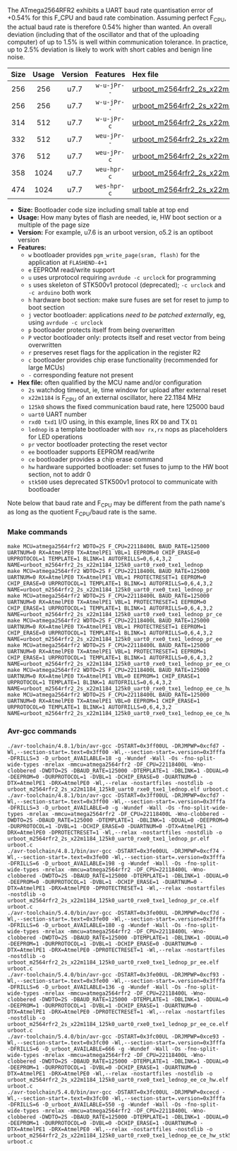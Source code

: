 The ATmega2564RFR2 exhibits a UART baud rate quantisation error of +0.54% for this F_CPU and baud rate combination. Assuming perfect F<sub>CPU</sub>, the actual baud rate is therefore 0.54% higher than wanted. An overall deviation (including that of the oscillator and that of the uploading computer) of up to 1.5% is well within communication tolerance. In practice, up to 2.5% deviation is likely to work with short cables and benign line noise.

|Size|Usage|Version|Features|Hex file|
|:-:|:-:|:-:|:-:|:--|
|256|256|u7.7|`w-u-jPr--`|[urboot_m2564rfr2_2s_x22m1184_125k0_uart0_rxe0_txe1_lednop.hex](https://raw.githubusercontent.com/stefanrueger/urboot.hex/main/u7.7/mcus/atmega2564rfr2/watchdog_2_s/external_oscillator_x/22m118400_hz/%2B125k0_baud/uart0_rxe0_txe1/lednop/urboot_m2564rfr2_2s_x22m1184_125k0_uart0_rxe0_txe1_lednop.hex)|
|256|256|u7.7|`w-u-jPr--`|[urboot_m2564rfr2_2s_x22m1184_125k0_uart0_rxe0_txe1_lednop_pr.hex](https://raw.githubusercontent.com/stefanrueger/urboot.hex/main/u7.7/mcus/atmega2564rfr2/watchdog_2_s/external_oscillator_x/22m118400_hz/%2B125k0_baud/uart0_rxe0_txe1/lednop/urboot_m2564rfr2_2s_x22m1184_125k0_uart0_rxe0_txe1_lednop_pr.hex)|
|314|512|u7.7|`w-u-jPr-c`|[urboot_m2564rfr2_2s_x22m1184_125k0_uart0_rxe0_txe1_lednop_pr_ce.hex](https://raw.githubusercontent.com/stefanrueger/urboot.hex/main/u7.7/mcus/atmega2564rfr2/watchdog_2_s/external_oscillator_x/22m118400_hz/%2B125k0_baud/uart0_rxe0_txe1/lednop/urboot_m2564rfr2_2s_x22m1184_125k0_uart0_rxe0_txe1_lednop_pr_ce.hex)|
|332|512|u7.7|`weu-jPr--`|[urboot_m2564rfr2_2s_x22m1184_125k0_uart0_rxe0_txe1_lednop_pr_ee.hex](https://raw.githubusercontent.com/stefanrueger/urboot.hex/main/u7.7/mcus/atmega2564rfr2/watchdog_2_s/external_oscillator_x/22m118400_hz/%2B125k0_baud/uart0_rxe0_txe1/lednop/urboot_m2564rfr2_2s_x22m1184_125k0_uart0_rxe0_txe1_lednop_pr_ee.hex)|
|376|512|u7.7|`weu-jPr-c`|[urboot_m2564rfr2_2s_x22m1184_125k0_uart0_rxe0_txe1_lednop_pr_ee_ce.hex](https://raw.githubusercontent.com/stefanrueger/urboot.hex/main/u7.7/mcus/atmega2564rfr2/watchdog_2_s/external_oscillator_x/22m118400_hz/%2B125k0_baud/uart0_rxe0_txe1/lednop/urboot_m2564rfr2_2s_x22m1184_125k0_uart0_rxe0_txe1_lednop_pr_ee_ce.hex)|
|358|1024|u7.7|`weu-hpr-c`|[urboot_m2564rfr2_2s_x22m1184_125k0_uart0_rxe0_txe1_lednop_ee_ce_hw.hex](https://raw.githubusercontent.com/stefanrueger/urboot.hex/main/u7.7/mcus/atmega2564rfr2/watchdog_2_s/external_oscillator_x/22m118400_hz/%2B125k0_baud/uart0_rxe0_txe1/lednop/urboot_m2564rfr2_2s_x22m1184_125k0_uart0_rxe0_txe1_lednop_ee_ce_hw.hex)|
|474|1024|u7.7|`wes-hpr-c`|[urboot_m2564rfr2_2s_x22m1184_125k0_uart0_rxe0_txe1_lednop_ee_ce_hw_stk500.hex](https://raw.githubusercontent.com/stefanrueger/urboot.hex/main/u7.7/mcus/atmega2564rfr2/watchdog_2_s/external_oscillator_x/22m118400_hz/%2B125k0_baud/uart0_rxe0_txe1/lednop/urboot_m2564rfr2_2s_x22m1184_125k0_uart0_rxe0_txe1_lednop_ee_ce_hw_stk500.hex)|

- **Size:** Bootloader code size including small table at top end
- **Usage:** How many bytes of flash are needed, ie, HW boot section or a multiple of the page size
- **Version:** For example, u7.6 is an urboot version, o5.2 is an optiboot version
- **Features:**
  + `w` bootloader provides `pgm_write_page(sram, flash)` for the application at `FLASHEND-4+1`
  + `e` EEPROM read/write support
  + `u` uses urprotocol requiring `avrdude -c urclock` for programming
  + `s` uses skeleton of STK500v1 protocol (deprecated); `-c urclock` and `-c arduino` both work
  + `h` hardware boot section: make sure fuses are set for reset to jump to boot section
  + `j` vector bootloader: applications *need to be patched externally*, eg, using `avrdude -c urclock`
  + `p` bootloader protects itself from being overwritten
  + `P` vector bootloader only: protects itself and reset vector from being overwritten
  + `r` preserves reset flags for the application in the register R2
  + `c` bootloader provides chip erase functionality (recommended for large MCUs)
  + `-` corresponding feature not present
- **Hex file:** often qualified by the MCU name and/or configuration
  + `2s` watchdog timeout, ie, time window for upload after external reset
  + `x22m1184` is F<sub>CPU</sub> of an external oscillator, here 22.1184 MHz
  + `125k0` shows the fixed communication baud rate, here 125000 baud
  + `uart0` UART number
  + `rxd0 txd1` I/O using, in this example, lines RX `D0` and TX `D1`
  + `lednop` is a template bootloader with `mov rx,rx` nops as placeholders for LED operations
  + `pr` vector bootloader protecting the reset vector
  + `ee` bootloader supports EEPROM read/write
  + `ce` bootloader provides a chip erase command
  + `hw` hardware supported bootloader: set fuses to jump to the HW boot section, not to addr 0
  + `stk500` uses deprecated STK500v1 protocol to communicate with bootloader


Note below that baud rate and F<sub>CPU</sub> may be different from the path name's as long as the quotient F<sub>CPU</sub>/baud rate is the same.

### Make commands
```
make MCU=atmega2564rfr2 WDTO=2S F_CPU=22118400L BAUD_RATE=125000 UARTNUM=0 RX=AtmelPE0 TX=AtmelPE1 VBL=1 EEPROM=0 CHIP_ERASE=0 URPROTOCOL=1 TEMPLATE=1 BLINK=1 AUTOFRILLS=0,6,4,3,2 NAME=urboot_m2564rfr2_2s_x22m1184_125k0_uart0_rxe0_txe1_lednop
make MCU=atmega2564rfr2 WDTO=2S F_CPU=22118400L BAUD_RATE=125000 UARTNUM=0 RX=AtmelPE0 TX=AtmelPE1 VBL=1 PROTECTRESET=1 EEPROM=0 CHIP_ERASE=0 URPROTOCOL=1 TEMPLATE=1 BLINK=1 AUTOFRILLS=0,6,4,3,2 NAME=urboot_m2564rfr2_2s_x22m1184_125k0_uart0_rxe0_txe1_lednop_pr
make MCU=atmega2564rfr2 WDTO=2S F_CPU=22118400L BAUD_RATE=125000 UARTNUM=0 RX=AtmelPE0 TX=AtmelPE1 VBL=1 PROTECTRESET=1 EEPROM=0 CHIP_ERASE=1 URPROTOCOL=1 TEMPLATE=1 BLINK=1 AUTOFRILLS=0,6,4,3,2 NAME=urboot_m2564rfr2_2s_x22m1184_125k0_uart0_rxe0_txe1_lednop_pr_ce
make MCU=atmega2564rfr2 WDTO=2S F_CPU=22118400L BAUD_RATE=125000 UARTNUM=0 RX=AtmelPE0 TX=AtmelPE1 VBL=1 PROTECTRESET=1 EEPROM=1 CHIP_ERASE=0 URPROTOCOL=1 TEMPLATE=1 BLINK=1 AUTOFRILLS=0,6,4,3,2 NAME=urboot_m2564rfr2_2s_x22m1184_125k0_uart0_rxe0_txe1_lednop_pr_ee
make MCU=atmega2564rfr2 WDTO=2S F_CPU=22118400L BAUD_RATE=125000 UARTNUM=0 RX=AtmelPE0 TX=AtmelPE1 VBL=1 PROTECTRESET=1 EEPROM=1 CHIP_ERASE=1 URPROTOCOL=1 TEMPLATE=1 BLINK=1 AUTOFRILLS=0,6,4,3,2 NAME=urboot_m2564rfr2_2s_x22m1184_125k0_uart0_rxe0_txe1_lednop_pr_ee_ce
make MCU=atmega2564rfr2 WDTO=2S F_CPU=22118400L BAUD_RATE=125000 UARTNUM=0 RX=AtmelPE0 TX=AtmelPE1 VBL=0 EEPROM=1 CHIP_ERASE=1 URPROTOCOL=1 TEMPLATE=1 BLINK=1 AUTOFRILLS=0,6,4,3,2 NAME=urboot_m2564rfr2_2s_x22m1184_125k0_uart0_rxe0_txe1_lednop_ee_ce_hw
make MCU=atmega2564rfr2 WDTO=2S F_CPU=22118400L BAUD_RATE=125000 UARTNUM=0 RX=AtmelPE0 TX=AtmelPE1 VBL=0 EEPROM=1 CHIP_ERASE=1 URPROTOCOL=0 TEMPLATE=1 BLINK=1 AUTOFRILLS=0,6,4,3,2 NAME=urboot_m2564rfr2_2s_x22m1184_125k0_uart0_rxe0_txe1_lednop_ee_ce_hw_stk500
```

### Avr-gcc commands
```
./avr-toolchain/4.8.1/bin/avr-gcc -DSTART=0x3ff00UL -DRJMPWP=0xcfd7 -Wl,--section-start=.text=0x3ff00 -Wl,--section-start=.version=0x3fffa -DFRILLS=3 -D_urboot_AVAILABLE=18 -g -Wundef -Wall -Os -fno-split-wide-types -mrelax -mmcu=atmega2564rfr2 -DF_CPU=22118400L -Wno-clobbered -DWDTO=2S -DBAUD_RATE=125000 -DTEMPLATE=1 -DBLINK=1 -DDUAL=0 -DEEPROM=0 -DURPROTOCOL=1 -DVBL=1 -DCHIP_ERASE=0 -DUARTNUM=0 -DTX=AtmelPE1 -DRX=AtmelPE0 -Wl,--relax -nostartfiles -nostdlib -o urboot_m2564rfr2_2s_x22m1184_125k0_uart0_rxe0_txe1_lednop.elf urboot.c
./avr-toolchain/4.8.1/bin/avr-gcc -DSTART=0x3ff00UL -DRJMPWP=0xcfd7 -Wl,--section-start=.text=0x3ff00 -Wl,--section-start=.version=0x3fffa -DFRILLS=3 -D_urboot_AVAILABLE=0 -g -Wundef -Wall -Os -fno-split-wide-types -mrelax -mmcu=atmega2564rfr2 -DF_CPU=22118400L -Wno-clobbered -DWDTO=2S -DBAUD_RATE=125000 -DTEMPLATE=1 -DBLINK=1 -DDUAL=0 -DEEPROM=0 -DURPROTOCOL=1 -DVBL=1 -DCHIP_ERASE=0 -DUARTNUM=0 -DTX=AtmelPE1 -DRX=AtmelPE0 -DPROTECTRESET=1 -Wl,--relax -nostartfiles -nostdlib -o urboot_m2564rfr2_2s_x22m1184_125k0_uart0_rxe0_txe1_lednop_pr.elf urboot.c
./avr-toolchain/4.8.1/bin/avr-gcc -DSTART=0x3fe00UL -DRJMPWP=0xcf74 -Wl,--section-start=.text=0x3fe00 -Wl,--section-start=.version=0x3fffa -DFRILLS=6 -D_urboot_AVAILABLE=198 -g -Wundef -Wall -Os -fno-split-wide-types -mrelax -mmcu=atmega2564rfr2 -DF_CPU=22118400L -Wno-clobbered -DWDTO=2S -DBAUD_RATE=125000 -DTEMPLATE=1 -DBLINK=1 -DDUAL=0 -DEEPROM=0 -DURPROTOCOL=1 -DVBL=1 -DCHIP_ERASE=1 -DUARTNUM=0 -DTX=AtmelPE1 -DRX=AtmelPE0 -DPROTECTRESET=1 -Wl,--relax -nostartfiles -nostdlib -o urboot_m2564rfr2_2s_x22m1184_125k0_uart0_rxe0_txe1_lednop_pr_ce.elf urboot.c
./avr-toolchain/5.4.0/bin/avr-gcc -DSTART=0x3fe00UL -DRJMPWP=0xcf7d -Wl,--section-start=.text=0x3fe00 -Wl,--section-start=.version=0x3fffa -DFRILLS=6 -D_urboot_AVAILABLE=180 -g -Wundef -Wall -Os -fno-split-wide-types -mrelax -mmcu=atmega2564rfr2 -DF_CPU=22118400L -Wno-clobbered -DWDTO=2S -DBAUD_RATE=125000 -DTEMPLATE=1 -DBLINK=1 -DDUAL=0 -DEEPROM=1 -DURPROTOCOL=1 -DVBL=1 -DCHIP_ERASE=0 -DUARTNUM=0 -DTX=AtmelPE1 -DRX=AtmelPE0 -DPROTECTRESET=1 -Wl,--relax -nostartfiles -nostdlib -o urboot_m2564rfr2_2s_x22m1184_125k0_uart0_rxe0_txe1_lednop_pr_ee.elf urboot.c
./avr-toolchain/5.4.0/bin/avr-gcc -DSTART=0x3fe00UL -DRJMPWP=0xcf93 -Wl,--section-start=.text=0x3fe00 -Wl,--section-start=.version=0x3fffa -DFRILLS=6 -D_urboot_AVAILABLE=136 -g -Wundef -Wall -Os -fno-split-wide-types -mrelax -mmcu=atmega2564rfr2 -DF_CPU=22118400L -Wno-clobbered -DWDTO=2S -DBAUD_RATE=125000 -DTEMPLATE=1 -DBLINK=1 -DDUAL=0 -DEEPROM=1 -DURPROTOCOL=1 -DVBL=1 -DCHIP_ERASE=1 -DUARTNUM=0 -DTX=AtmelPE1 -DRX=AtmelPE0 -DPROTECTRESET=1 -Wl,--relax -nostartfiles -nostdlib -o urboot_m2564rfr2_2s_x22m1184_125k0_uart0_rxe0_txe1_lednop_pr_ee_ce.elf urboot.c
./avr-toolchain/5.4.0/bin/avr-gcc -DSTART=0x3fc00UL -DRJMPWP=0xce93 -Wl,--section-start=.text=0x3fc00 -Wl,--section-start=.version=0x3fffa -DFRILLS=6 -D_urboot_AVAILABLE=666 -g -Wundef -Wall -Os -fno-split-wide-types -mrelax -mmcu=atmega2564rfr2 -DF_CPU=22118400L -Wno-clobbered -DWDTO=2S -DBAUD_RATE=125000 -DTEMPLATE=1 -DBLINK=1 -DDUAL=0 -DEEPROM=1 -DURPROTOCOL=1 -DVBL=0 -DCHIP_ERASE=1 -DUARTNUM=0 -DTX=AtmelPE1 -DRX=AtmelPE0 -Wl,--relax -nostartfiles -nostdlib -o urboot_m2564rfr2_2s_x22m1184_125k0_uart0_rxe0_txe1_lednop_ee_ce_hw.elf urboot.c
./avr-toolchain/5.4.0/bin/avr-gcc -DSTART=0x3fc00UL -DRJMPWP=0xcecd -Wl,--section-start=.text=0x3fc00 -Wl,--section-start=.version=0x3fffa -DFRILLS=6 -D_urboot_AVAILABLE=550 -g -Wundef -Wall -Os -fno-split-wide-types -mrelax -mmcu=atmega2564rfr2 -DF_CPU=22118400L -Wno-clobbered -DWDTO=2S -DBAUD_RATE=125000 -DTEMPLATE=1 -DBLINK=1 -DDUAL=0 -DEEPROM=1 -DURPROTOCOL=0 -DVBL=0 -DCHIP_ERASE=1 -DUARTNUM=0 -DTX=AtmelPE1 -DRX=AtmelPE0 -Wl,--relax -nostartfiles -nostdlib -o urboot_m2564rfr2_2s_x22m1184_125k0_uart0_rxe0_txe1_lednop_ee_ce_hw_stk500.elf urboot.c
```

